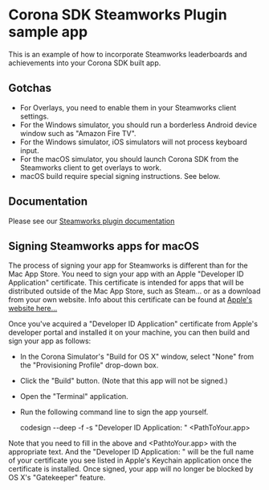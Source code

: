 # Corona SDK Steamworks Plugin sample app

This is an example of how to incorporate Steamworks leaderboards and achievements into your Corona SDK built app.

## Gotchas

* For Overlays, you need to enable them in your Steamworks client settings.
* For the Windows simulator, you should run a borderless Android device window such as "Amazon Fire TV".
* For the Windows simulator, iOS simulators will not process keyboard input.
* For the macOS simulator, you should launch Corona SDK from the Steamworks client to get overlays to work.
* macOS build require special signing instructions. See below.

## Documentation

Please see our [Steamworks plugin documentation](https://docs.coronalabs.com/plugin/steamworks/index.html)

## Signing Steamworks apps for macOS

The process of signing your app for Steamworks is different than for the Mac App Store. You need to sign your app with an Apple "Developer ID Application" certificate.  This certificate is intended for apps that will be distributed outside of the Mac App Store, such as Steam... or as a download from your own website.  Info about this certificate can be found at [Apple's website here...](https://developer.apple.com/developer-id/)
 
Once you've acquired a "Developer ID Application" certificate from Apple's developer portal and installed it on your machine, you can then build and sign your app as follows:

* In the Corona Simulator's "Build for OS X" window, select "None" from the "Provisioning Profile" drop-down box.
* Click the "Build" button.  (Note that this app will not be signed.)
* Open the "Terminal" application.
* Run the following command line to sign the app yourself.

    
    codesign --deep -f -s "Developer ID Application: <YourCompanyName>" <PathToYour.app>
    

Note that you need to fill in the above <YourCompanyName> and <PathtoYour.app> with the appropriate text.  And the "Developer ID Application: <YourCompanyName>" will be the full name of your certificate you see listed in Apple's Keychain application once the certificate is installed.  Once signed, your app will no longer be blocked by OS X's "Gatekeeper" feature.
